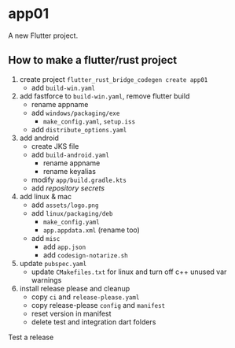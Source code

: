 # app01

A new Flutter project.

## How to make a flutter/rust project

1. create project `flutter_rust_bridge_codegen create app01`
    - add `build-win.yaml`
1. add fastforce to `build-win.yaml`, remove flutter build
    - rename appname
    - add `windows/packaging/exe`
        - `make_config.yaml`, `setup.iss`
    - add `distribute_options.yaml`
1. add android
    - create JKS file
    - add `build-android.yaml`
        - rename appname
        - rename keyalias
    - modify `app/build.gradle.kts`
    - add *repository secrets*
1. add linux & mac
    - add `assets/logo.png`
    - add `linux/packaging/deb`
        - `make_config.yaml`
        - `app.appdata.xml` (rename too)
    - add `misc`
        - add `app.json`
        - add `codesign-notarize.sh`
1. update `pubspec.yaml`
    - update `CMakefiles.txt` for linux and turn off c++ unused var warnings
1. install release please and cleanup
    - copy `ci` and `release-please.yaml`
    - copy release-please `config` and `manifest`
    - reset version in manifest
    - delete test and integration dart folders

Test a release

